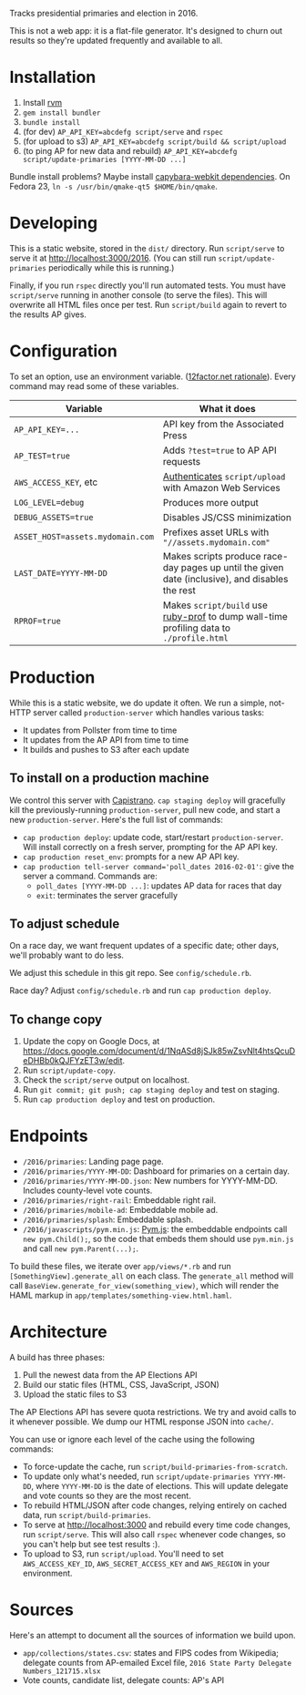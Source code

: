 Tracks presidential primaries and election in 2016.

This is not a web app: it is a flat-file generator. It's designed to churn out
results so they're updated frequently and available to all.

# Installation

1. Install [rvm](http://rvm.io)
2. `gem install bundler`
3. `bundle install`
4. (for dev) `AP_API_KEY=abcdefg script/serve` and `rspec`
5. (for upload to s3) `AP_API_KEY=abcdefg script/build && script/upload`
6. (to ping AP for new data and rebuild) `AP_API_KEY=abcdefg script/update-primaries [YYYY-MM-DD ...]`

Bundle install problems? Maybe install
[capybara-webkit dependencies](https://github.com/thoughtbot/capybara-webkit/wiki/Installing-Qt-and-compiling-capybara-webkit). On Fedora 23, `ln -s /usr/bin/qmake-qt5 $HOME/bin/qmake`.

# Developing

This is a static website, stored in the `dist/` directory. Run `script/serve` to
serve it at [http://localhost:3000/2016](http://localhost:3000/2016). (You can
still run `script/update-primaries` periodically while this is running.)

Finally, if you run `rspec` directly you'll run automated tests. You must
have `script/serve` running in another console (to serve the files). This will
overwrite all HTML files once per test. Run `script/build` again to revert to
the results AP gives.

# Configuration

To set an option, use an environment variable.
([12factor.net rationale](http://12factor.net/config)). Every command may read
some of these variables.

| Variable | What it does |
| -------- | ------------ |
| `AP_API_KEY=...` | API key from the Associated Press |
| `AP_TEST=true` | Adds `?test=true` to AP API requests |
| `AWS_ACCESS_KEY`, etc | [Authenticates](http://docs.aws.amazon.com/AWSEC2/latest/CommandLineReference/set-up-ec2-cli-linux.html) `script/upload` with Amazon Web Services |
| `LOG_LEVEL=debug` | Produces more output |
| `DEBUG_ASSETS=true` | Disables JS/CSS minimization |
| `ASSET_HOST=assets.mydomain.com` | Prefixes asset URLs with `"//assets.mydomain.com"` |
| `LAST_DATE=YYYY-MM-DD` | Makes scripts produce race-day pages up until the given date (inclusive), and disables the rest |
| `RPROF=true` | Makes `script/build` use [ruby-prof](https://github.com/ruby-prof/ruby-prof) to dump wall-time profiling data to `./profile.html` |

# Production

While this is a static website, we do update it often. We run a simple, not-HTTP
server called `production-server` which handles various tasks:

* It updates from Pollster from time to time
* It updates from the AP API from time to time
* It builds and pushes to S3 after each update

## To install on a production machine

We control this server with [Capistrano](http://capistranorb.com/).
`cap staging deploy` will gracefully kill the previously-running
`production-server`, pull new code, and start a new `production-server`.
Here's the full list of commands:

* `cap production deploy`: update code, start/restart `production-server`. Will
  install correctly on a fresh server, prompting for the AP API key.
* `cap production reset_env`: prompts for a new AP API key.
* `cap production tell-server command='poll_dates 2016-02-01'`: give the server
  a command. Commands are:
  * `poll_dates [YYYY-MM-DD ...]`: updates AP data for races that day
  * `exit`: terminates the server gracefully

## To adjust schedule

On a race day, we want frequent updates of a specific date; other days, we'll
probably want to do less.

We adjust this schedule in this git repo. See `config/schedule.rb`.

Race day? Adjust `config/schedule.rb` and run `cap production deploy`.

## To change copy

1. Update the copy on Google Docs, at
   https://docs.google.com/document/d/1NqASd8jSJk85wZsvNlt4htsQcuDeDHBb0kQJFYzET3w/edit.
2. Run `script/update-copy`.
3. Check the `script/serve` output on localhost.
4. Run `git commit; git push; cap staging deploy` and test on staging.
5. Run `cap production deploy` and test on production.

# Endpoints

* `/2016/primaries`: Landing page page.
* `/2016/primaries/YYYY-MM-DD`: Dashboard for primaries on a certain day.
* `/2016/primaries/YYYY-MM-DD.json`: New numbers for YYYY-MM-DD. Includes
  county-level vote counts.
* `/2016/primaries/right-rail`: Embeddable right rail.
* `/2016/primaries/mobile-ad`: Embeddable mobile ad.
* `/2016/primaries/splash`: Embeddable splash.
* `/2016/javascripts/pym.min.js`: [Pym.js](http://blog.apps.npr.org/pym.js/):
  the embeddable endpoints call `new pym.Child();`, so the code that embeds
  them should use `pym.min.js` and call `new pym.Parent(...);`.

To build these files, we iterate over `app/views/*.rb` and run
`[SomethingView].generate_all` on each class. The `generate_all` method will
call `BaseView.generate_for_view(something_view)`, which will render the HAML
markup in `app/templates/something-view.html.haml`.

# Architecture

A build has three phases:

1. Pull the newest data from the AP Elections API
2. Build our static files (HTML, CSS, JavaScript, JSON)
3. Upload the static files to S3

The AP Elections API has severe quota restrictions. We try and avoid calls to
it whenever possible. We dump our HTML response JSON into `cache/`.

You can use or ignore each level of the cache using the following commands:

* To force-update the cache, run `script/build-primaries-from-scratch`.
* To update only what's needed, run `script/update-primaries YYYY-MM-DD`, where
  `YYYY-MM-DD` is the date of elections. This will update delegate and vote
  counts so they are the most recent.
* To rebuild HTML/JSON after code changes, relying entirely on cached data, run
  `script/build-primaries`.
* To serve at [http://localhost:3000](http://localhost:3000) and rebuild every
  time code changes, run `script/serve`. This will also call `rspec` whenever
  code changes, so you can't help but see test results :).
* To upload to S3, run `script/upload`. You'll need to set `AWS_ACCESS_KEY_ID`,
  `AWS_SECRET_ACCESS_KEY` and `AWS_REGION` in your environment.

# Sources

Here's an attempt to document all the sources of information we build upon.

* `app/collections/states.csv`: states and FIPS codes from Wikipedia; delegate
  counts from AP-emailed Excel file, `2016 State Party Delegate Numbers_121715.xlsx`
* Vote counts, candidate list, delegate counts: AP's API
